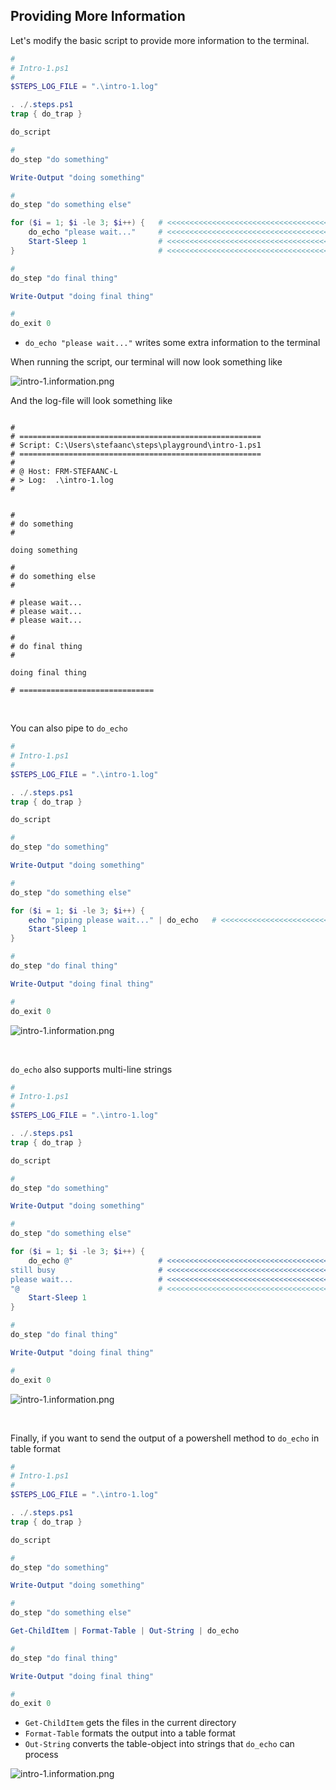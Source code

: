 ## Providing More Information

Let's modify the basic script to provide more information to the terminal.

```powershell
#
# Intro-1.ps1
#
$STEPS_LOG_FILE = ".\intro-1.log"

. ./.steps.ps1
trap { do_trap }

do_script

#
do_step "do something"

Write-Output "doing something"

#
do_step "do something else"

for ($i = 1; $i -le 3; $i++) {   # <<<<<<<<<<<<<<<<<<<<<<<<<<<<<<<<<<<<<<<<<<<<<
    do_echo "please wait..."     # <<<<<<<<<<<<<<<<<<<<<<<<<<<<<<<<<<<<<<<<<<<<<
    Start-Sleep 1                # <<<<<<<<<<<<<<<<<<<<<<<<<<<<<<<<<<<<<<<<<<<<<
}                                # <<<<<<<<<<<<<<<<<<<<<<<<<<<<<<<<<<<<<<<<<<<<<

#
do_step "do final thing"

Write-Output "doing final thing"

#
do_exit 0
```

- `do_echo "please wait..."` writes some extra information to the terminal

When running the script, our terminal will now look something like

![intro-1.information.png](./screenshots/intro-1.information.png)

And the log-file will look something like

```text

#
# ======================================================
# Script: C:\Users\stefaanc\steps\playground\intro-1.ps1
# ======================================================
#
# @ Host: FRM-STEFAANC-L
# > Log:  .\intro-1.log
#


#
# do something
#

doing something

#
# do something else
#

# please wait...
# please wait...
# please wait...

#
# do final thing
#

doing final thing

# ==============================

```

<br/>

You can also pipe to `do_echo`

```powershell
#
# Intro-1.ps1
#
$STEPS_LOG_FILE = ".\intro-1.log"

. ./.steps.ps1
trap { do_trap }

do_script

#
do_step "do something"

Write-Output "doing something"

#
do_step "do something else"

for ($i = 1; $i -le 3; $i++) {
    echo "piping please wait..." | do_echo   # <<<<<<<<<<<<<<<<<<<<<<<<<<<<<<<<<
    Start-Sleep 1
}

#
do_step "do final thing"

Write-Output "doing final thing"

#
do_exit 0
```

![intro-1.information.png](./screenshots/intro-1.information-piped.png)

<br/>

`do_echo` also supports multi-line strings

```powershell
#
# Intro-1.ps1
#
$STEPS_LOG_FILE = ".\intro-1.log"

. ./.steps.ps1
trap { do_trap }

do_script

#
do_step "do something"

Write-Output "doing something"

#
do_step "do something else"

for ($i = 1; $i -le 3; $i++) {
    do_echo @"                   # <<<<<<<<<<<<<<<<<<<<<<<<<<<<<<<<<<<<<<<<<<<<<
still busy                       # <<<<<<<<<<<<<<<<<<<<<<<<<<<<<<<<<<<<<<<<<<<<<
please wait...                   # <<<<<<<<<<<<<<<<<<<<<<<<<<<<<<<<<<<<<<<<<<<<<
"@                               # <<<<<<<<<<<<<<<<<<<<<<<<<<<<<<<<<<<<<<<<<<<<<
    Start-Sleep 1
}

#
do_step "do final thing"

Write-Output "doing final thing"

#
do_exit 0
```

![intro-1.information.png](./screenshots/intro-1.information-multi-line.png)

<br/>

Finally, if you want to send the output of a powershell method to `do_echo` in table format


```powershell
#
# Intro-1.ps1
#
$STEPS_LOG_FILE = ".\intro-1.log"

. ./.steps.ps1
trap { do_trap }

do_script

#
do_step "do something"

Write-Output "doing something"

#
do_step "do something else"

Get-ChildItem | Format-Table | Out-String | do_echo

#
do_step "do final thing"

Write-Output "doing final thing"

#
do_exit 0
```

- `Get-ChildItem` gets the files in the current directory
- `Format-Table` formats the output into a table format
- `Out-String` converts the table-object into strings that `do_echo` can process

![intro-1.information.png](./screenshots/intro-1.information-table.png)
